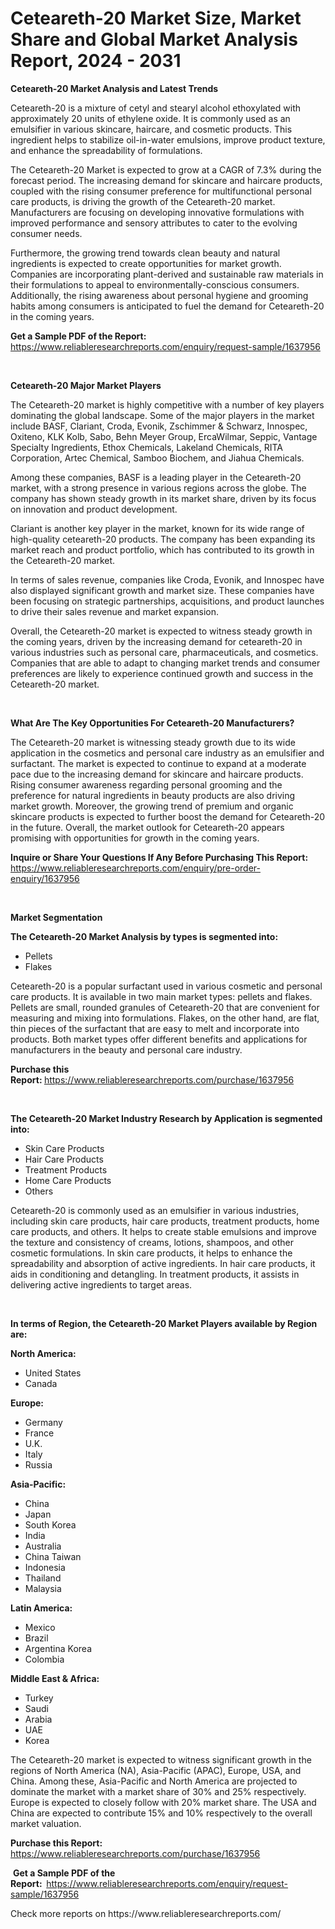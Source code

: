 <p><h1>Ceteareth-20 Market Size, Market Share and Global Market Analysis Report, 2024 - 2031</h1></p><p><strong>Ceteareth-20 Market Analysis and Latest Trends</strong></p>
<p><p>Ceteareth-20 is a mixture of cetyl and stearyl alcohol ethoxylated with approximately 20 units of ethylene oxide. It is commonly used as an emulsifier in various skincare, haircare, and cosmetic products. This ingredient helps to stabilize oil-in-water emulsions, improve product texture, and enhance the spreadability of formulations.</p><p>The Ceteareth-20 Market is expected to grow at a CAGR of 7.3% during the forecast period. The increasing demand for skincare and haircare products, coupled with the rising consumer preference for multifunctional personal care products, is driving the growth of the Ceteareth-20 market. Manufacturers are focusing on developing innovative formulations with improved performance and sensory attributes to cater to the evolving consumer needs.</p><p>Furthermore, the growing trend towards clean beauty and natural ingredients is expected to create opportunities for market growth. Companies are incorporating plant-derived and sustainable raw materials in their formulations to appeal to environmentally-conscious consumers. Additionally, the rising awareness about personal hygiene and grooming habits among consumers is anticipated to fuel the demand for Ceteareth-20 in the coming years.</p></p>
<p><strong>Get a Sample PDF of the Report:&nbsp;</strong> <a href="https://www.reliableresearchreports.com/enquiry/request-sample/1637956">https://www.reliableresearchreports.com/enquiry/request-sample/1637956</a></p>
<p>&nbsp;</p>
<p><strong>Ceteareth-20 Major Market Players</strong></p>
<p><p>The Ceteareth-20 market is highly competitive with a number of key players dominating the global landscape. Some of the major players in the market include BASF, Clariant, Croda, Evonik, Zschimmer & Schwarz, Innospec, Oxiteno, KLK Kolb, Sabo, Behn Meyer Group, ErcaWilmar, Seppic, Vantage Specialty Ingredients, Ethox Chemicals, Lakeland Chemicals, RITA Corporation, Artec Chemical, Samboo Biochem, and Jiahua Chemicals.</p><p>Among these companies, BASF is a leading player in the Ceteareth-20 market, with a strong presence in various regions across the globe. The company has shown steady growth in its market share, driven by its focus on innovation and product development.</p><p>Clariant is another key player in the market, known for its wide range of high-quality ceteareth-20 products. The company has been expanding its market reach and product portfolio, which has contributed to its growth in the Ceteareth-20 market.</p><p>In terms of sales revenue, companies like Croda, Evonik, and Innospec have also displayed significant growth and market size. These companies have been focusing on strategic partnerships, acquisitions, and product launches to drive their sales revenue and market expansion.</p><p>Overall, the Ceteareth-20 market is expected to witness steady growth in the coming years, driven by the increasing demand for ceteareth-20 in various industries such as personal care, pharmaceuticals, and cosmetics. Companies that are able to adapt to changing market trends and consumer preferences are likely to experience continued growth and success in the Ceteareth-20 market.</p></p>
<p>&nbsp;</p>
<p><strong>What Are The Key Opportunities For Ceteareth-20 Manufacturers?</strong></p>
<p><p>The Ceteareth-20 market is witnessing steady growth due to its wide application in the cosmetics and personal care industry as an emulsifier and surfactant. The market is expected to continue to expand at a moderate pace due to the increasing demand for skincare and haircare products. Rising consumer awareness regarding personal grooming and the preference for natural ingredients in beauty products are also driving market growth. Moreover, the growing trend of premium and organic skincare products is expected to further boost the demand for Ceteareth-20 in the future. Overall, the market outlook for Ceteareth-20 appears promising with opportunities for growth in the coming years.</p></p>
<p><strong>Inquire or Share Your Questions If Any Before Purchasing This Report:</strong> <a href="https://www.reliableresearchreports.com/enquiry/pre-order-enquiry/1637956">https://www.reliableresearchreports.com/enquiry/pre-order-enquiry/1637956</a></p>
<p>&nbsp;</p>
<p><strong>Market Segmentation</strong></p>
<p><strong>The Ceteareth-20 Market Analysis by types is segmented into:</strong></p>
<p><ul><li>Pellets</li><li>Flakes</li></ul></p>
<p><p>Ceteareth-20 is a popular surfactant used in various cosmetic and personal care products. It is available in two main market types: pellets and flakes. Pellets are small, rounded granules of Ceteareth-20 that are convenient for measuring and mixing into formulations. Flakes, on the other hand, are flat, thin pieces of the surfactant that are easy to melt and incorporate into products. Both market types offer different benefits and applications for manufacturers in the beauty and personal care industry.</p></p>
<p><strong>Purchase this Report:&nbsp;</strong><a href="https://www.reliableresearchreports.com/purchase/1637956">https://www.reliableresearchreports.com/purchase/1637956</a></p>
<p>&nbsp;</p>
<p><strong>The Ceteareth-20 Market Industry Research by Application is segmented into:</strong></p>
<p><ul><li>Skin Care Products</li><li>Hair Care Products</li><li>Treatment Products</li><li>Home Care Products</li><li>Others</li></ul></p>
<p><p>Ceteareth-20 is commonly used as an emulsifier in various industries, including skin care products, hair care products, treatment products, home care products, and others. It helps to create stable emulsions and improve the texture and consistency of creams, lotions, shampoos, and other cosmetic formulations. In skin care products, it helps to enhance the spreadability and absorption of active ingredients. In hair care products, it aids in conditioning and detangling. In treatment products, it assists in delivering active ingredients to target areas.</p></p>
<p>&nbsp;</p>
<p><strong>In terms of Region, the Ceteareth-20 Market Players available by Region are:</strong></p>
<p>
    <p> <strong> North America: </strong>
        <ul>
            <li>United States</li>
            <li>Canada</li>
        </ul>
        </p> 
    <p> <strong> Europe: </strong>
        <ul>
            <li>Germany</li>
            <li>France</li>
            <li>U.K.</li>
            <li>Italy</li>
            <li>Russia</li>
        </ul>
        </p> 
    <p> <strong> Asia-Pacific: </strong>
        <ul>
            <li>China</li>
            <li>Japan</li>
            <li>South Korea</li>
            <li>India</li>
            <li>Australia</li>
            <li>China Taiwan</li>
            <li>Indonesia</li>
            <li>Thailand</li>
            <li>Malaysia</li>
        </ul>
        </p> 
    <p> <strong> Latin America: </strong>
        <ul>
            <li>Mexico</li>
            <li>Brazil</li>
            <li>Argentina Korea</li>
            <li>Colombia</li>
        </ul>
        </p> 
    <p> <strong> Middle East & Africa: </strong>
        <ul>
            <li>Turkey</li>
            <li>Saudi</li>
            <li>Arabia</li>
            <li>UAE</li>
            <li>Korea</li>
        </ul>
    </p>
    </p>
<p><p>The Ceteareth-20 market is expected to witness significant growth in the regions of North America (NA), Asia-Pacific (APAC), Europe, USA, and China. Among these, Asia-Pacific and North America are projected to dominate the market with a market share of 30% and 25% respectively. Europe is expected to closely follow with 20% market share. The USA and China are expected to contribute 15% and 10% respectively to the overall market valuation.</p></p>
<p><strong>Purchase this Report: </strong><a href="https://www.reliableresearchreports.com/purchase/1637956">https://www.reliableresearchreports.com/purchase/1637956</a></p>
<p>&nbsp;<strong>Get a Sample PDF of the Report:&nbsp;&nbsp;</strong><a href="https://www.reliableresearchreports.com/enquiry/request-sample/1637956">https://www.reliableresearchreports.com/enquiry/request-sample/1637956</a></p>
<p><strong></strong></p>
<p>Check more reports on https://www.reliableresearchreports.com/</p>